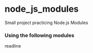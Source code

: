 # node_js_modules
Small project practicing Node.js Modules

### Using the following modules
readline
